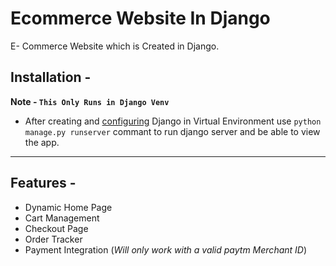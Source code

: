 # Ecommerce Website In Django
E- Commerce Website which is Created in Django.

## Installation - 
__Note - `This Only Runs in Django Venv`__
- After creating and [configuring](https://docs.djangoproject.com/en/3.0/howto/windows/) Django in Virtual Environment use `python manage.py runserver` commant to run django server and be able to view the app.

---

## Features -
- Dynamic Home Page
- Cart Management
- Checkout Page
- Order Tracker
- Payment Integration (_Will only work with a valid paytm Merchant ID_)

